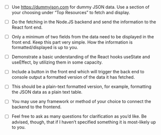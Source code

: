 * [ ] Use https://dummyjson.com for dummy JSON data. Use a section of your choosing under “Top Resources” to fetch and display.
* [ ] Do the fetching in the Node.JS backend and send the information to the React font end.
* [ ] Only a minimum of two fields from the data need to be displayed in the front end. Keep this part very simple. How the information is formatted/displayed is up to you.
* [ ] Demonstrate a basic understanding of the React hooks useState and useEffect, by utilizing them in some capacity.
* [ ] Include a button in the front end which will trigger the back end to console output a formatted version of the data it has fetched.
* [ ] This should be a plain-text formatted version, for example, formatting the JSON data as a plain text table.
* [ ] You may use any framework or method of your choice to connect the backend to the frontend.
* [ ] Feel free to ask as many questions for clarification as you’d like. Be advised, though, that if I haven’t specified something it is most-likely up to you.

